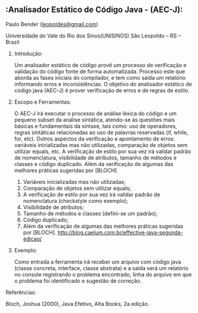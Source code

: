 :Analisador Estático de Código Java - (AEC-J):
----------------------------------------------

Paulo Bender (leopoldes@gmail.com)

Universidade do Vale do Rio dos Sinos(UNISINOS)
São Leopoldo – RS – Brazil




1. Introdução:

	Um analisador estático de código provê um processo de verificação e validação do
	código fonte de forma automatizada. Processo este que aborda as fases iniciais do
	compilador, e tem como saída um relatório informando erros e inconsistências.
	O objetivo do analisador estático de código java (AEC-J) é prover
	verificação de erros e de regras de estilo.


2. Escopo e Ferramentas:

	O AEC-J irá executar o processo de análise léxica do código e um pequeno subset da
	análise sintática, atendo-se às questões mais básicas e fundamentais da sintaxe, tais
	como: uso de operadores, regras sintáticas relacionadas ao uso de palavras reservadas
	(if, while, for, etc).
	Outros aspectos da verificação e apontamento de erros: variáveis inicializadas
	mas não utilizadas, comparação de objetos sem utilizar equals, etc.
	A verificação de estilo por sua vez irá validar padrão de nomenclatura,
	visibilidade de atributos, tamanho de métodos e classes e código duplicado. Além da
	verificação de algumas das melhores práticas sugeridas por [BLOCH]
	
	1) Variáveis inicializadas mas não utilizadas;
	2) Comparação de objetos sem utilizar equals;
	3) A verificação de estilo por sua vez irá validar padrão de nomenclatura (checkstyle como exemplo);
	4) Visibilidade de atributos;
	5) Tamanho de métodos e classes (defini-se um padrão);
	6) Código duplicado;
	7) Além da verificação de algumas das melhores práticas sugeridas por [BLOCH].
	http://blog.caelum.com.br/effective-java-segunda-edicao/


3. Exemplo:

	Como entrada a ferramenta irá receber um arquivo com código java (classe concreta,
	interface, classe abstrata) e a saída será um relatório no console registrando o problema
	encontrado, linha do arquivo em que o problema foi identificado e sugestão de correção.
	
	

Referências:

Bloch, Joshua (2000), Java Efetivo, Alta Books, 2a edição.
